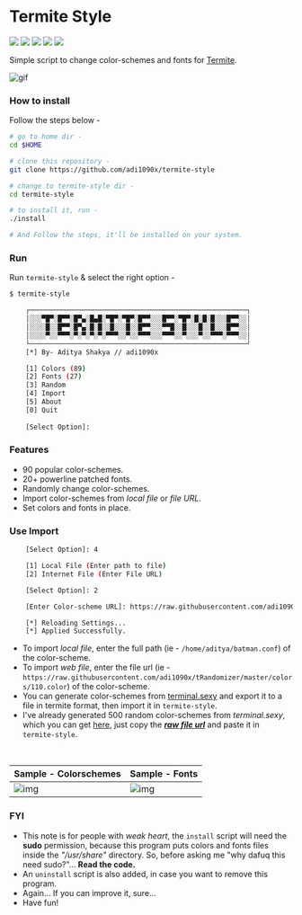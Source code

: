 <!-- Links -->
[bmac]: https://www.buymeacoffee.com/adi1090x
[ko-fi]: https://ko-fi.com/adi1090x
[paypal]: https://www.paypal.com/cgi-bin/webscr?cmd=_s-xclick&hosted_button_id=U3VK2SSVQWAPN
[patreon]: https://www.patreon.com/adi1090x

# Termite Style

<p align="left">
  <img src="https://img.shields.io/badge/Maintained%3F-Yes-green?style=for-the-badge">
  <img src="https://img.shields.io/github/license/adi1090x/termite-style?style=for-the-badge">
  <img src="https://img.shields.io/github/stars/adi1090x/termite-style?style=for-the-badge">
  <img src="https://img.shields.io/github/forks/adi1090x/termite-style?color=teal&style=for-the-badge">
  <img src="https://img.shields.io/github/issues/adi1090x/termite-style?color=violet&style=for-the-badge">
</p>

Simple script to change color-schemes and fonts for [Termite](https://github.com/thestinger/termite).

![gif](images/main.gif) <br />

### How to install

Follow the steps below - 

```bash
# go to home dir - 
cd $HOME

# clone this repository - 
git clone https://github.com/adi1090x/termite-style

# change to termite-style dir -
cd termite-style

# to install it, run -
./install

# And Follow the steps, it'll be installed on your system.
```

### Run

Run `termite-style` & select the right option -

```bash
$ termite-style

    ┌──────────────────────────────────────────────────────┐
    │░░░▀█▀░█▀▀░█▀▄░█▄█░▀█▀░▀█▀░█▀▀░░░█▀▀░▀█▀░█░█░█░░░█▀▀░░│
    │░░░░█░░█▀▀░█▀▄░█░█░░█░░░█░░█▀▀░░░▀▀█░░█░░░█░░█░░░█▀▀░░│
    │░░░░▀░░▀▀▀░▀░▀░▀░▀░▀▀▀░░▀░░▀▀▀░░░▀▀▀░░▀░░░▀░░▀▀▀░▀▀▀░░│
    └──────────────────────────────────────────────────────┘
    [*] By- Aditya Shakya // adi1090x

    [1] Colors (89)
    [2] Fonts (27)
    [3] Random
    [4] Import
    [5] About
    [0] Quit
    
    [Select Option]: 
```

### Features

+ 90 popular color-schemes.
+ 20+ powerline patched fonts.
+ Randomly change color-schemes.
+ Import color-schemes from *local file* or *file URL*.
+ Set colors and fonts in place.

### Use Import
```bash
    [Select Option]: 4

    [1] Local File (Enter path to file)
    [2] Internet File (Enter File URL)

    [Select Option]: 2

    [Enter Color-scheme URL]: https://raw.githubusercontent.com/adi1090x/tRandomizer/master/colors/110.color

    [*] Reloading Settings...
    [*] Applied Successfully.
```

+ To import *local file*, enter the full path (ie - `/home/aditya/batman.conf`) of the color-scheme.
+ To import *web file*, enter the file url (ie - `https://raw.githubusercontent.com/adi1090x/tRandomizer/master/colors/110.color`) of the color-scheme.
+ You can generate color-schemes from [terminal.sexy](https://terminal.sexy/) and export it to a file in termite format, then import it in `termite-style`.
+ I've already generated 500 random color-schemes from *terminal.sexy*, which you can get [here](https://github.com/adi1090x/tRandomizer/tree/master/colors), just copy the ***[raw file url](https://raw.githubusercontent.com/adi1090x/tRandomizer/master/colors/121.color)*** and paste it in `termite-style`.
<br />

|Sample - Colorschemes|Sample - Fonts|
|--|--|
|![img](images/colors.gif)|![img](images/fonts.gif)|

### FYI
- This note is for people with *weak heart*, the `install` script will need the **sudo** permission, because this program puts colors and fonts files inside the *"/usr/share"* directory. So, before asking me "why dafuq this need sudo?"... **Read the code.**
- An `uninstall` script is also added, in case you want to remove this program.
- Again... If you can improve it, sure...
- Have fun!
